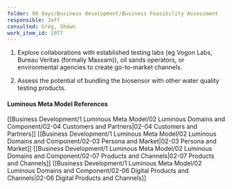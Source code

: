 ```yaml
---
folder: 90 days/Business development/Business Feasibility Assessment
responsible: Jeff
consulted: Greg, Shawn
work_item_id: 1077
---
```

1. Explore collaborations with established testing labs (eg Vogon Labs, Bureau Veritas (formally Maxxam)), oil sands operators, or environmental agencies to create go-to-market channels.  

2. Assess the potential of bundling the biosensor with other water quality testing products.


#### Luminous Meta Model References

[[Business Development/1 Luminous Meta Model/02 Luminous Domains and Component/02-04 Customers and Partners|02-04 Customers and Partners]]
[[Business Development/1 Luminous Meta Model/02 Luminous Domains and Component/02-03 Persona and Market|02-03 Persona and Market]]
[[Business Development/1 Luminous Meta Model/02 Luminous Domains and Component/02-07 Products and Channels|02-07 Products and Channels]]
[[Business Development/1 Luminous Meta Model/02 Luminous Domains and Component/02-06 Digital Products and Channels|02-06 Digital Products and Channels]]




